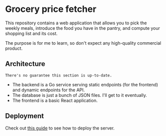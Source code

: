 # Grocery price fetcher

This repository contains a web application that allows you to pick the weekly meals, introduce the food you have in the pantry,
and compute your shopping list and its cost.

The purpose is for me to learn, so don't expect any high-quality commercial product.

## Architecture
```[!WARNING]
There's no guarantee this section is up-to-date.
```
- The backend is a Go service serving static endpoints (for the frontend) and dynamic endpoints for the API.
- The database is just a bunch of JSON files. I'll get to it eventually.
- The frontend is a basic React application.

## Deployment
Check out [this guide](./deploy/README.md) to see how to deploy the server.
